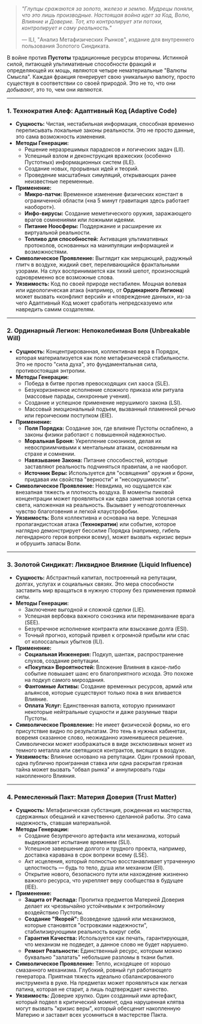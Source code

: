 > _"Глупцы сражаются за золото, железо и землю. Мудрецы поняли, что это лишь производные. Настоящая война идет за Код, Волю, Влияние и Доверие. Тот, кто контролирует эти потоки, контролирует и саму реальность."_
> 
> — ILI, "Анализ Метафизических Рынков", издание для внутреннего пользования Золотого Синдиката.

В войне против **Пустоты** традиционные ресурсы вторичны. Истинной силой, питающей ультимативные способности фракций и определяющей их мощь, являются четыре нематериальные "Валюты Смысла". Каждая фракция генерирует свою уникальную валюту, просто существуя в соответствии со своей природой. Это не то, что они _добывают_, это то, чем они _являются_.

---
### 1. Технократия Алеф: Адаптивный Код (Adaptive Code)

- **Сущность:** Чистая, нестабильная информация, способная временно переписывать локальные законы реальности. Это не просто данные, это сама возможность изменения.
- **Методы Генерации:**
    - Решение неразрешимых парадоксов и логических задач (LII).
    - Успешный взлом и деконструкция вражеских (особенно Пустотных) информационных систем (ILE).
    - Создание новых, прорывных идей и теорий.
    - Проведение масштабных симуляций, открывающих ранее неизвестные переменные.
- **Применение:**
    - **Микро-патчи:** Временное изменение физических констант в ограниченной области («на 5 минут гравитация здесь работает наоборот»).
    - **Инфо-вирусы:** Создание меметического оружия, заражающего врагов сомнениями или ложными идеями.
    - **Питание Ноосферы:** Поддержание и расширение их виртуальной реальности.
    - **Топливо для способностей:** Активация ультимативных протоколов, основанных на манипуляции информацией и возможностями.
- **Символическое Проявление:** Выглядит как мерцающий, радужный глитч в воздухе, жидкий свет, переливающийся фрактальными узорами. На слух воспринимается как тихий шепот, произносящий одновременно все возможные слова.
- **Уязвимость:** Код по своей природе нестабилен. Мощная волевая или идеологическая атака (например, от **Ординарного Легиона**) может вызвать «конфликт версий» и «повреждение данных», из-за чего Адаптивный Код может сработать непредсказуемо или навредить самим создателям.

---
### 2. Ординарный Легион: Непоколебимая Воля (Unbreakable Will)

- **Сущность:** Концентрированная, коллективная вера в Порядок, которая материализуется как поле метафизической стабильности. Это не просто "сила духа", это фундаментальная сила, противостоящая энтропии.
- **Методы Генерации:**
    - Победа в битве против превосходящих сил хаоса (SLE).
    - Безукоризненное исполнение сложного приказа или ритуала (массовые парады, синхронные учения).
    - Создание и успешное применение нерушимого закона (LSI).
    - Массовый эмоциональный подъем, вызванный пламенной речью или героическим поступком (EIE).
- **Применение:**
    - **Поля Порядка:** Создание зон, где влияние Пустоты ослаблено, а законы физики работают с повышенной надежностью.
    - **Моральная Броня:** Укрепление союзников, делая их невосприимчивыми к ментальным атакам, основанным на страхе и сомнении.
    - **Навязывание Закона:** Питание способностей, которые заставляют реальность подчиняться правилам, а не наоборот.
    - **Источник Веры:** Используется для "освящения" оружия и брони, придавая им свойства "верности" и "несокрушимости".
- **Символическое Проявление:** Невидима, но ощущается как внезапная тяжесть и плотность воздуха. В моменты пиковой концентрации может проявляться как едва заметная золотая сетка света, наложенная на реальность. Вызывает у неподготовленных чувство благоговения и легкой клаустрофобии.
- **Уязвимость:** Воля коллективна и основана на вере. Успешная пропагандистская атака (**Технократии**) или событие, которое наглядно демонстрирует бессилие Порядка (например, гибель легендарного героя вопреки всему), может вызвать «кризис веры» и обрушить запасы Воли.

---
### 3. Золотой Синдикат: Ликвидное Влияние (Liquid Influence)

- **Сущность:** Абстрактный капитал, построенный на репутации, долгах, услугах и социальных связях. Это мера способности заставить мир вращаться в нужную сторону без применения прямой силы.
- **Методы Генерации:**
    - Заключение выгодной и сложной сделки (LIE).
    - Успешная вербовка важного союзника или переманивание врага (SEE).
    - Безупречное исполнение контракта или взыскание долга (ESI).
    - Точный прогноз, который привел к огромной прибыли или спас от колоссальных убытков (ILI).
- **Применение:**
    - **Социальная Инженерия:** Подкуп, шантаж, распространение слухов, создание репутации.
    - **«Покупка» Вероятностей:** Вложение Влияния в какое-либо событие повышает шанс его благоприятного исхода. Это похоже на подкуп самого мироздания.
    - **Фантомные Активы:** Создание временных ресурсов, армий или альянсов, которые существуют только пока в них вливается Влияние.
    - **Оплата Услуг:** Единственная валюта, которую принимают некоторые нейтральные сущности и даже разумные твари Пустоты.
- **Символическое Проявление:** Не имеет физической формы, но его присутствие видно по результатам. Это тень в нужных кабинетах, вовремя сказанное слово, неожиданно изменившееся решение. Символически может изображаться в виде эксклюзивных монет из темного металла или светящихся контрактов, висящих в воздухе.
- **Уязвимость:** Влияние основано на репутации. Один громкий провал, одна публично проигранная ставка или одна раскрытая грязная тайна может вызвать "обвал рынка" и аннулировать годы накопленного Влияния.

---
### 4. Ремесленный Пакт: Материя Доверия (Trust Matter)

- **Сущность:** Метафизическая субстанция, рожденная из мастерства, сдержанных обещаний и качественно сделанной работы. Это сама надежность, ставшая материальной.
- **Методы Генерации:**
    - Создание безупречного артефакта или механизма, который выдерживает испытание временем (SLI).
    - Успешное завершение долгого и трудного проекта, например, доставка каравана в срок вопреки всему (LSE).
    - Акт исцеления, который полностью восстанавливает утраченную целостность — будь то тело, душа или механизм (EII).
    - Открытие нового, безопасного пути или нахождение жизненно важного ресурса, что укрепляет веру сообщества в будущее (IEE).
- **Применение:**
    - **Защита от Распада:** Пропитка предметов Материей Доверия делает их чрезвычайно устойчивыми к энтропийному воздействию Пустоты.
    - **Создание "Якорей":** Возведение зданий или механизмов, которые становятся "островками надежности", стабилизирующими реальность вокруг себя.
    - **Гарантия Качества:** Используется как печать, гарантирующая, что механизм не подведет, а данное слово не будет нарушено.
    - **Ремонт Реальности:** Единственный ресурс, которым можно буквально "залатать" небольшие разломы в ткани бытия.
- **Символическое Проявление:** Тепло, исходящее от хорошо смазанного механизма. Глубокий, ровный гул работающего генератора. Приятная тяжесть идеально сбалансированного инструмента в руке. На предметах может проявляться как легкая патина, которая не старит, а лишь подтверждает качество.
- **Уязвимость:** Доверие хрупко. Один созданный ими артефакт, который подвел в критический момент, одна нарушенная клятва могут вызвать "кризис веры", который обесценит накопленную Материю и заставит всех усомниться в мастерстве Пакта.
